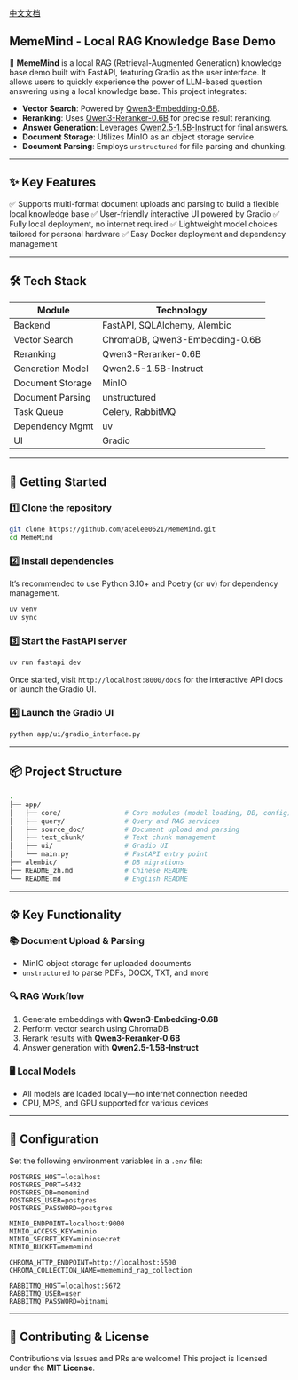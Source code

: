 [中文文档](https://github.com/acelee0621/mememind/blob/main/README_zh.md)


## MemeMind - Local RAG Knowledge Base Demo

🎯 **MemeMind** is a local RAG (Retrieval-Augmented Generation) knowledge base demo built with FastAPI, featuring Gradio as the user interface. It allows users to quickly experience the power of LLM-based question answering using a local knowledge base. This project integrates:

* **Vector Search**: Powered by [Qwen3-Embedding-0.6B](https://huggingface.co/Qwen/Qwen3-Embedding-0.6B).
* **Reranking**: Uses [Qwen3-Reranker-0.6B](https://huggingface.co/Qwen/Qwen3-Reranker-0.6B) for precise result reranking.
* **Answer Generation**: Leverages [Qwen2.5-1.5B-Instruct](https://huggingface.co/Qwen/Qwen2.5-1.5B-Instruct) for final answers.
* **Document Storage**: Utilizes MinIO as an object storage service.
* **Document Parsing**: Employs `unstructured` for file parsing and chunking.

---

## ✨ Key Features

✅ Supports multi-format document uploads and parsing to build a flexible local knowledge base
✅ User-friendly interactive UI powered by Gradio
✅ Fully local deployment, no internet required
✅ Lightweight model choices tailored for personal hardware
✅ Easy Docker deployment and dependency management

---

## 🛠️ Tech Stack

| Module           | Technology                     |
| ---------------- | ------------------------------ |
| Backend          | FastAPI, SQLAlchemy, Alembic   |
| Vector Search    | ChromaDB, Qwen3-Embedding-0.6B |
| Reranking        | Qwen3-Reranker-0.6B            |
| Generation Model | Qwen2.5-1.5B-Instruct          |
| Document Storage | MinIO                          |
| Document Parsing | unstructured                   |
| Task Queue       | Celery, RabbitMQ               |
| Dependency Mgmt  | uv                             |
| UI               | Gradio                         |

---

## 🚀 Getting Started

### 1️⃣ Clone the repository

```bash
git clone https://github.com/acelee0621/MemeMind.git
cd MemeMind
```

### 2️⃣ Install dependencies

It’s recommended to use Python 3.10+ and Poetry (or uv) for dependency management.

```bash
uv venv
uv sync
```

### 3️⃣ Start the FastAPI server

```bash
uv run fastapi dev
```

Once started, visit `http://localhost:8000/docs` for the interactive API docs or launch the Gradio UI.

### 4️⃣ Launch the Gradio UI

```bash
python app/ui/gradio_interface.py
```

---

## 📦 Project Structure

```bash
.
├── app/
│   ├── core/                # Core modules (model loading, DB, config)
│   ├── query/               # Query and RAG services
│   ├── source_doc/          # Document upload and parsing
│   ├── text_chunk/          # Text chunk management
│   ├── ui/                  # Gradio UI
│   └── main.py              # FastAPI entry point
├── alembic/                 # DB migrations
├── README_zh.md             # Chinese README
└── README.md                # English README
```

---

## ⚙️ Key Functionality

### 📚 Document Upload & Parsing

* MinIO object storage for uploaded documents
* `unstructured` to parse PDFs, DOCX, TXT, and more

### 🔍 RAG Workflow

1. Generate embeddings with **Qwen3-Embedding-0.6B**
2. Perform vector search using ChromaDB
3. Rerank results with **Qwen3-Reranker-0.6B**
4. Answer generation with **Qwen2.5-1.5B-Instruct**

### 🖥️ Local Models

* All models are loaded locally—no internet connection needed
* CPU, MPS, and GPU supported for various devices

---

## 📝 Configuration

Set the following environment variables in a `.env` file:

```env
POSTGRES_HOST=localhost
POSTGRES_PORT=5432
POSTGRES_DB=mememind
POSTGRES_USER=postgres
POSTGRES_PASSWORD=postgres

MINIO_ENDPOINT=localhost:9000
MINIO_ACCESS_KEY=minio
MINIO_SECRET_KEY=miniosecret
MINIO_BUCKET=mememind

CHROMA_HTTP_ENDPOINT=http://localhost:5500
CHROMA_COLLECTION_NAME=mememind_rag_collection

RABBITMQ_HOST=localhost:5672
RABBITMQ_USER=user
RABBITMQ_PASSWORD=bitnami
```

---

## 🤝 Contributing & License

Contributions via Issues and PRs are welcome!
This project is licensed under the **MIT License**.
